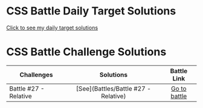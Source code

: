 # CSS Battle Daily Target Solutions
[Click to see my daily target solutions](Daily%20Targets)

# CSS Battle Challenge Solutions

| Challenges               |              Solutions               |                   Battle Link                   |
| ------------------------ | :----------------------------------: | :---------------------------------------------: |
| Battle #27 - Relative | [See](Battles/Battle #27 - Relative) | [Go to battle](https://cssbattle.dev/battle/27)  |
